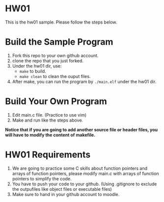 HW01
===
This is the hw01 sample. Please follow the steps below.

# Build the Sample Program
1. Fork this repo to your own github account.
2. clone the repo that you just forked.
3. Under the hw01 dir, use:
	* `make` to build.
	* `make clean` to clean the ouput files.
4. After make, you can run the program by `./main.elf` under the hw01 dir.

# Build Your Own Program
1. Edit main.c file. (Practice to use vim)
2. Make and run like the steps above.

**Notice that if you are going to add another source file or header files, you will have to modify the content of makefile.**

# HW01 Requirements
1. We are going to practice some C skills about function pointers and arrays of function pointers, please modify main.c with arrays of function pointers to simplify the code.
2. You have to push your code to your github. (Using .gitignore to exclude the outpufiles like object files or executable files)
3. Make sure to hand in your github account to moodle.
